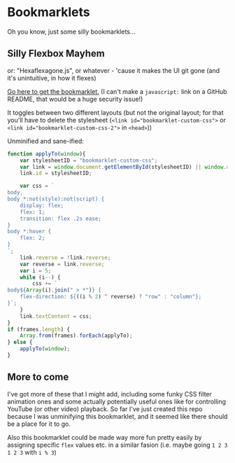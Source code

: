 # Bookmarklets

Oh you know, just some silly bookmarklets...

## Silly Flexbox Mayhem

or: "Hexaflexagone.js", or whatever - 'cause it makes the UI git gone (and it's unintuitive, in how it flexes)

[Go here to get the bookmarklet.](https://1j01.github.io/bookmarklets)
(I can't make a `javascript:` link on a GitHub README, that would be a huge security issue!)

It toggles between two different layouts
(but not the original layout; for that you'll have to delete the stylesheet (`<link id="bookmarklet-custom-css">` or `<link id="bookmarklet-custom-css-2">` in `<head>`))

Unminified and sane-ified:

```js
function applyTo(window){
	var stylesheetID = "bookmarklet-custom-css";
	var link = window.document.getElementById(stylesheetID) || window.document.head.appendChild(window.document.createElement("style"));
	link.id = stylesheetID;

	var css = `
body,
body *:not(style):not(script) {
	display: flex;
	flex: 1;
	transition: flex .2s ease;
}
body *:hover {
	flex: 2;
}
`;
	link.reverse = !link.reverse;
	var reverse = link.reverse;
	var i = 5;
	while (i--) {
		css += `
body${Array(i).join(" > *")} {
	flex-direction: ${((i % 2) ^ reverse) ? "row" : "column"};
}`;
	}
	link.textContent = css;
}
if (frames.length) {
	Array.from(frames).forEach(applyTo);
} else {
	applyTo(window);
}
```

## More to come

I've got more of these that I might add,
including some funky CSS filter animation ones
and some actually potentially useful ones like for controlling YouTube (or other video) playback.
So far I've just created this repo because I was unminifying this bookmarklet,
and it seemed like there should be a place for it to go.

Also this bookmarklet could be made way more fun pretty easily by assigning specific `flex` values etc. in a similar fasion (i.e. maybe going `1 2 3 1 2 3` with `i % 3`)
